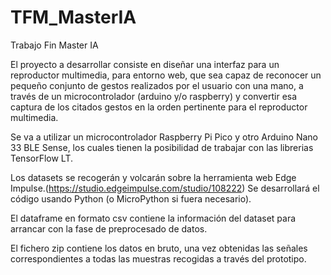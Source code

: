 # TFM_MasterIA
Trabajo Fin Master IA

El proyecto a desarrollar consiste en diseñar una interfaz para un reproductor multimedia, para entorno web, que sea capaz de reconocer un pequeño conjunto de gestos realizados por el usuario con una mano, a través de un microcontrolador (arduino y/o raspberry) y convertir esa captura de los citados gestos en la orden pertinente para el reproductor multimedia.

Se va a utilizar un microcontrolador Raspberry Pi Pico y otro Arduino Nano 33 BLE Sense, los cuales tienen la posibilidad de trabajar con las librerias TensorFlow LT.

Los datasets se recogerán y volcarán sobre la herramienta web Edge Impulse.(https://studio.edgeimpulse.com/studio/108222)
Se desarrollará el código usando Python (o MicroPython si fuera necesario).

El dataframe en formato csv contiene la información del dataset para arrancar con la fase de preprocesado de datos.

El fichero zip contiene los datos en bruto, una vez obtenidas las señales correspondientes a todas las muestras recogidas a través del prototipo.
